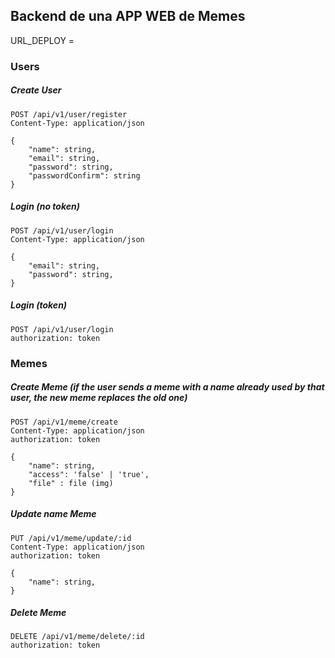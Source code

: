 ## Backend de una APP WEB de Memes

URL_DEPLOY =

### Users

##### Create User

```
POST /api/v1/user/register
Content-Type: application/json

{
    "name": string,
    "email": string,
    "password": string,
    "passwordConfirm": string
}
```

##### Login (no token)

```
POST /api/v1/user/login
Content-Type: application/json

{
    "email": string,
    "password": string,
}
```

##### Login (token)

```
POST /api/v1/user/login
authorization: token
```

### Memes

##### Create Meme (if the user sends a meme with a name already used by that user, the new meme replaces the old one)

```
POST /api/v1/meme/create
Content-Type: application/json
authorization: token

{
    "name": string,
    "access": 'false' | 'true',
    "file" : file (img)
}
```

##### Update name Meme

```
PUT /api/v1/meme/update/:id
Content-Type: application/json
authorization: token

{
    "name": string,
}
```

##### Delete Meme

```
DELETE /api/v1/meme/delete/:id
authorization: token

```
